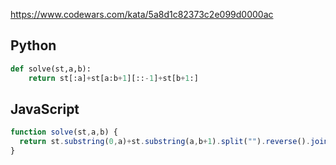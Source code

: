 https://www.codewars.com/kata/5a8d1c82373c2e099d0000ac

## Python
```python
def solve(st,a,b):
    return st[:a]+st[a:b+1][::-1]+st[b+1:]
```

## JavaScript
```js
function solve(st,a,b) {
  return st.substring(0,a)+st.substring(a,b+1).split("").reverse().join("")+st.substring(b+1)
}
```